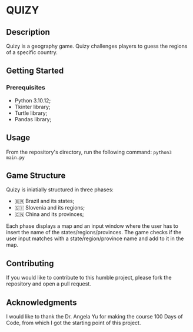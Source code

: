 # QUIZY
## Description
Quizy is a geography game. 
Quizy challenges players to guess the regions of a specific country.

## Getting Started
### Prerequisites
- Python 3.10.12;
- Tkinter library;
- Turtle library;
- Pandas library;

## Usage
From the repository's directory, run the following command:
`python3 main.py`

## Game Structure
Quizy is iniatially structured in three phases:
- 🇧🇷 Brazil and its states;
- 🇸🇮 Slovenia and its regions;
- 🇨🇳 China and its provinces;

Each phase displays a map and an input window where the user has to insert the name of the states/regions/provinces. The game checks if the user input matches with a state/region/province name and add to it in the map.

## Contributing
If you would like to contribute to this humble project, please fork the repository and open a pull request.

## Acknowledgments
I would like to thank the Dr. Angela Yu for making the course 100 Days of Code, from which I got the starting point of this project.